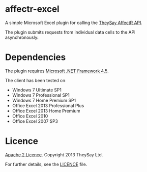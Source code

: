 affectr-excel
=============

A simple Microsoft Excel plugin for calling the [TheySay AffectR API](http://docs.theysay.apiary.io).

The plugin submits requests from individual data cells to the API asynchronously.

# Dependencies

The plugin requires [Microsoft .NET Framework 4.5](http://www.microsoft.com/en-gb/download/details.aspx?id=30653).

The client has been tested on

* Windows 7 Ultimate SP1
* Windows 7 Professional SP1
* Windows 7 Home Premium SP1
* Office Excel 2013 Professional Plus
* Office Excel 2013 Home Premium
* Office Excel 2010
* Office Excel 2007 SP3

# Licence

[Apache 2 Licence](http://www.apache.org/licenses/LICENSE-2.0.html). Copyright 2013 TheySay Ltd.

For further details, see the [LICENCE](LICENCE) file.
